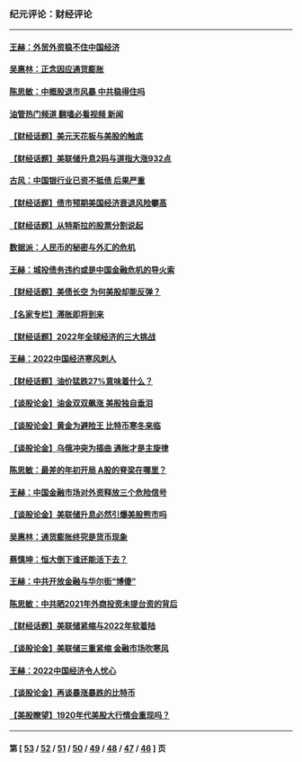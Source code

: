 ### 纪元评论：财经评论
---
#### [王赫：外贸外资稳不住中国经济](../../pages/nsc1026/n13753933.md?06110330) 
#### [吴惠林：正念因应通货膨胀](../../pages/nsc1026/n13750350.md?06110330) 
#### [陈思敏：中概股退市风暴 中共稳得住吗](../../pages/nsc1026/n13738978.md?06110330) 
#### [油管热门频道 翻墙必看视频 新闻](ok?06110330)
#### [【财经话题】美元天花板与美股的触底](../../pages/nsc1026/n13736495.md?06110330) 
#### [【财经话题】美联储升息2码与道指大涨932点](../../pages/nsc1026/n13727377.md?06110330) 
#### [古风：中国银行业已资不抵债 后果严重](../../pages/nsc1026/n13726111.md?06110330) 
#### [【财经话题】债市预期美国经济衰退风险攀高](../../pages/nsc1026/n13698043.md?06110330) 
#### [【财经话题】从特斯拉的股票分割说起](../../pages/nsc1026/n13679733.md?06110330) 
#### [数据派：人民币的秘密与外汇的危机](../../pages/nsc1026/n13667092.md?06110330) 
#### [王赫：城投债务违约或是中国金融危机的导火索](../../pages/nsc1026/n13665322.md?06110330) 
#### [【财经话题】美债长空 为何美股却能反弹？](../../pages/nsc1026/n13665895.md?06110330) 
#### [【名家专栏】滞胀即将到来](../../pages/nsc1026/n13658171.md?06110330) 
#### [【财经话题】2022年全球经济的三大挑战](../../pages/nsc1026/n13654423.md?06110330) 
#### [王赫：2022中国经济寒风刺人](../../pages/nsc1026/n13651403.md?06110330) 
#### [【财经话题】油价猛跌27%意味着什么？](../../pages/nsc1026/n13648767.md?06110330) 
#### [【谈股论金】油金双双飙涨 美股独自垂泪](../../pages/nsc1026/n13631742.md?06110330) 
#### [【谈股论金】黄金为避险王 比特币寒冬来临](../../pages/nsc1026/n13600406.md?06110330) 
#### [【谈股论金】乌俄冲突为插曲 通胀才是主旋律](../../pages/nsc1026/n13576797.md?06110330) 
#### [陈思敏：最差的年初开局 A股的脊梁在哪里？](../../pages/nsc1026/n13558359.md?06110330) 
#### [王赫：中国金融市场对外资释放三个危险信号](../../pages/nsc1026/n13546389.md?06110330) 
#### [【谈股论金】美联储升息必然引爆美股熊市吗](../../pages/nsc1026/n13519194.md?06110330) 
#### [吴惠林：通货膨胀终究是货币现象](../../pages/nsc1026/n13512979.md?06110330) 
#### [蔡慎坤：恒大倒下谁还能活下去？](../../pages/nsc1026/n13501831.md?06110330) 
#### [王赫：中共开放金融与华尔街“博傻”](../../pages/nsc1026/n13501138.md?06110330) 
#### [陈思敏：中共晒2021年外商投资未提台资的背后](../../pages/nsc1026/n13501057.md?06110330) 
#### [【财经话题】美联储紧缩与2022年软着陆](../../pages/nsc1026/n13498354.md?06110330) 
#### [【谈股论金】美联储三重紧缩 金融市场吹寒风](../../pages/nsc1026/n13487202.md?06110330) 
#### [王赫：2022中国经济令人忧心](../../pages/nsc1026/n13480433.md?06110330) 
#### [【谈股论金】再谈暴涨暴跌的比特币](../../pages/nsc1026/n13428036.md?06110330) 
#### [【美股瞭望】1920年代美股大行情会重现吗？](../../pages/nsc1026/n13425425.md?06110330) 

---
#### 第 [ [53](./53.md?06110330) / [52](./52.md?06110330) / [51](./51.md?06110330) / [50](./50.md?06110330) / [49](./49.md?06110330) / [48](./48.md?06110330) / [47](./47.md?06110330) / [46](./46.md?06110330) ] 页
